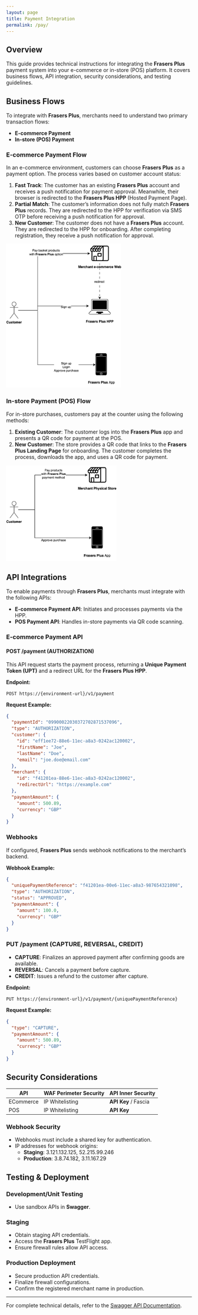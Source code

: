 ```yaml
---
layout: page
title: Payment Integration
permalink: /pay/
---
```


## Overview

This guide provides technical instructions for integrating the **Frasers Plus** payment system into your e-commerce or in-store (POS) platform. It covers business flows, API integration, security considerations, and testing guidelines.

## Business Flows

To integrate with **Frasers Plus**, merchants need to understand two primary transaction flows:

- **E-commerce Payment**
- **In-store (POS) Payment**

### E-commerce Payment Flow

In an e-commerce environment, customers can choose **Frasers Plus** as a payment option. The process varies based on customer account status:

1. **Fast Track**: The customer has an existing **Frasers Plus** account and receives a push notification for payment approval. Meanwhile, their browser is redirected to the **Frasers Plus HPP** (Hosted Payment Page).
2. **Partial Match**: The customer’s information does not fully match **Frasers Plus** records. They are redirected to the HPP for verification via SMS OTP before receiving a push notification for approval.
3. **New Customer**: The customer does not have a **Frasers Plus** account. They are redirected to the HPP for onboarding. After completing registration, they receive a push notification for approval.

![E-commerce Payment Flow](assets/images/pay/e-commerce-payment.png)

### In-store Payment (POS) Flow

For in-store purchases, customers pay at the counter using the following methods:

1. **Existing Customer**: The customer logs into the **Frasers Plus** app and presents a QR code for payment at the POS.
2. **New Customer**: The store provides a QR code that links to the **Frasers Plus Landing Page** for onboarding. The customer completes the process, downloads the app, and uses a QR code for payment.

![In-store POS Payment Flow](assets/images/pay/in-store-pos.png)

## API Integrations

To enable payments through **Frasers Plus**, merchants must integrate with the following APIs:

- **E-commerce Payment API**: Initiates and processes payments via the HPP.
- **POS Payment API**: Handles in-store payments via QR code scanning.

### E-commerce Payment API

#### **POST /payment (AUTHORIZATION)**
This API request starts the payment process, returning a **Unique Payment Token (UPT)** and a redirect URL for the **Frasers Plus HPP**.

**Endpoint:**
```
POST https://{environment-url}/v1/payment
```
**Request Example:**
```json
{
  "paymentId": "09900022030372702871537096",
  "type": "AUTHORIZATION",
  "customer": {
    "id": "eff1ee72-88e6-11ec-a8a3-0242ac120002",
    "firstName": "Joe",
    "lastName": "Doe",
    "email": "joe.doe@email.com"
  },
  "merchant": {
    "id": "f41201ea-88e6-11ec-a8a3-0242ac120002",
    "redirectUrl": "https://example.com"
  },
  "paymentAmount": {
    "amount": 500.89,
    "currency": "GBP"
  }
}
```

### Webhooks

If configured, **Frasers Plus** sends webhook notifications to the merchant’s backend.

**Webhook Example:**
```json
{
  "uniquePaymentReference": "f41201ea-00e6-11ec-a8a3-987654321098",
  "type": "AUTHORIZATION",
  "status": "APPROVED",
  "paymentAmount": {
    "amount": 100.0,
    "currency": "GBP"
  }
}
```

### **PUT /payment (CAPTURE, REVERSAL, CREDIT)**

- **CAPTURE**: Finalizes an approved payment after confirming goods are available.
- **REVERSAL**: Cancels a payment before capture.
- **CREDIT**: Issues a refund to the customer after capture.

**Endpoint:**
```
PUT https://{environment-url}/v1/payment/{uniquePaymentReference}
```
**Request Example:**
```json
{
  "type": "CAPTURE",
  "paymentAmount": {
    "amount": 500.89,
    "currency": "GBP"
  }
}
```

## Security Considerations

| **API**   | **WAF Perimeter Security** | **API Inner Security**   |
| --------- | -------------------------- | ------------------------ |
| ECommerce | IP Whitelisting            | **API Key** / Fascia     |
| POS       | IP Whitelisting            | **API Key**              |

### Webhook Security

- Webhooks must include a shared key for authentication.
- IP addresses for webhook origins:
  - **Staging**: 3.121.132.125, 52.215.99.246
  - **Production**: 3.8.74.182, 3.11.167.29

## Testing & Deployment

### Development/Unit Testing

- Use sandbox APIs in **Swagger**.

### Staging

- Obtain staging API credentials.
- Access the **Frasers Plus** TestFlight app.
- Ensure firewall rules allow API access.

### Production Deployment

- Secure production API credentials.
- Finalize firewall configurations.
- Confirm the registered merchant name in production.

---

For complete technical details, refer to the [Swagger API Documentation](https://app.swaggerhub.com/apis/tymit/tymit-merchants-ecommerce-api/1.0.0).

